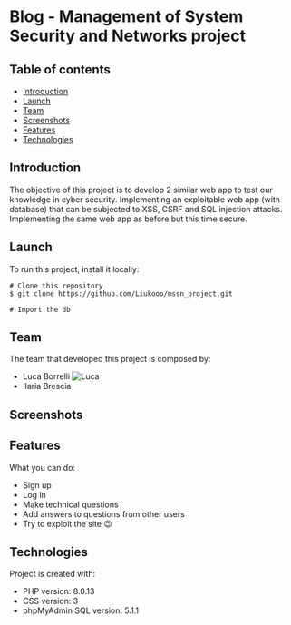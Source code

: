 # Blog - Management of System Security and Networks project

## Table of contents
* [Introduction](#introduction)
* [Launch](#launch)
* [Team](#team)
* [Screenshots](#screenshots)
* [Features](#features)
* [Technologies](#technologies)

## Introduction
The objective of this project is to develop 2 similar web app to test our knowledge in cyber security. 
Implementing an exploitable web app (with database) that can be subjected to XSS, CSRF and SQL injection attacks.
Implementing the same web app as before but this time secure.

## Launch
To run this project, install it locally:
```
# Clone this repository
$ git clone https://github.com/Liukooo/mssn_project.git

# Import the db 
```

## Team
The team that developed this project is composed by:
* Luca Borrelli ![Luca](./img/luca.png)
* Ilaria Brescia <!--![Ilaria](./img/ila.png)-->

## Screenshots
<!-- ![signup](./img/signup.png)
![login](./img/login.png)
![home](./img/home.png) -->

## Features
What you can do:
* Sign up
* Log in
* Make technical questions
* Add answers to questions from other users
* Try to exploit the site :wink:

## Technologies
Project is created with:
* PHP version: 8.0.13
* CSS version: 3
* phpMyAdmin SQL version: 5.1.1

